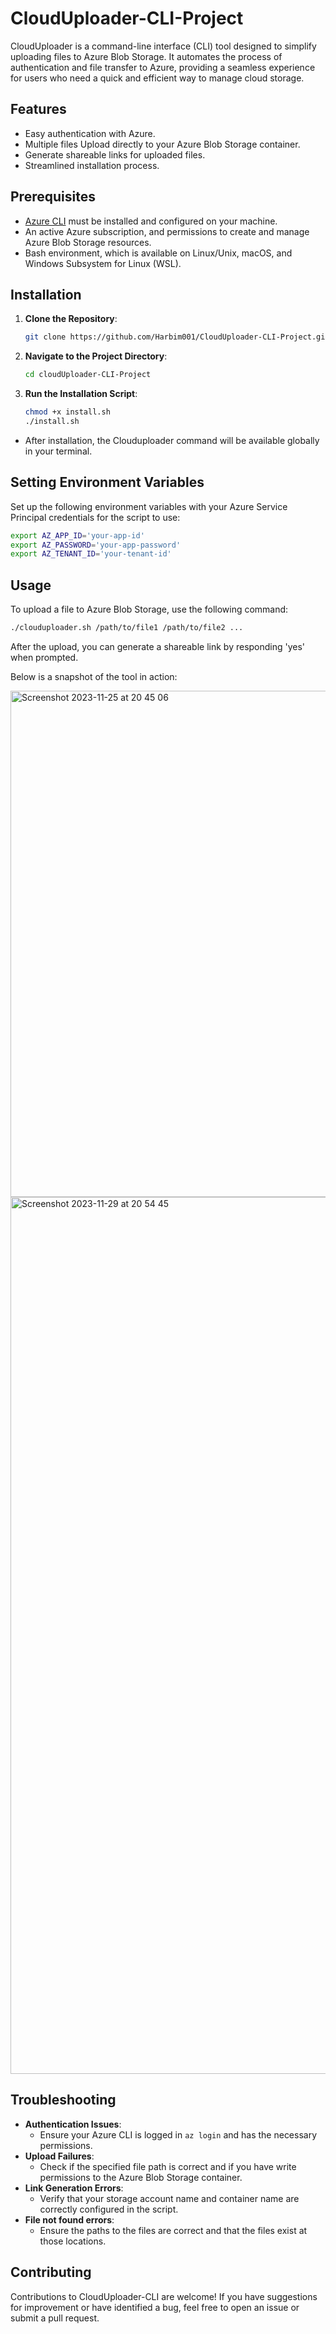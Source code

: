 # CloudUploader-CLI-Project

CloudUploader is a command-line interface (CLI) tool designed to simplify uploading files to Azure Blob Storage. It automates the process of authentication and file transfer to Azure, providing a seamless experience for users who need a quick and efficient way to manage cloud storage.

## Features

- Easy authentication with Azure.
- Multiple files Upload directly to your Azure Blob Storage container.
- Generate shareable links for uploaded files.
- Streamlined installation process.

## Prerequisites

- [Azure CLI](https://docs.microsoft.com/cli/azure/install-azure-cli) must be installed and configured on your machine.
- An active Azure subscription, and permissions to create and manage Azure Blob Storage resources.
- Bash environment, which is available on Linux/Unix, macOS, and Windows Subsystem for Linux (WSL).

## Installation

1. **Clone the Repository**:
   ```bash
   git clone https://github.com/Harbim001/CloudUploader-CLI-Project.git
   ```
2. **Navigate to the Project Directory**:
   ```bash
   cd cloudUploader-CLI-Project
   ```
3. **Run the Installation Script**:
   ```bash
   chmod +x install.sh
   ./install.sh

- After installation, the Clouduploader command will be available globally in your terminal.

## Setting Environment Variables

Set up the following environment variables with your Azure Service Principal credentials for the script to use:

```bash
export AZ_APP_ID='your-app-id'
export AZ_PASSWORD='your-app-password'
export AZ_TENANT_ID='your-tenant-id'
```

## Usage 

To upload a file to Azure Blob Storage, use the following command:

```bash
./clouduploader.sh /path/to/file1 /path/to/file2 ...
```
After the upload, you can generate a shareable link by responding 'yes' when prompted. 

Below is a snapshot of the tool in action:

<img width="810" alt="Screenshot 2023-11-25 at 20 45 06" src="https://github.com/Harbim001/CloudUploader-CLI-Project/assets/98036782/fe982336-0d77-48fd-8678-31e45dbd6aa6">

<img width="1403" alt="Screenshot 2023-11-29 at 20 54 45" src="https://github.com/Harbim001/CloudUploader-CLI-Project/assets/98036782/e8d3760a-75ed-4de0-b572-afc1984a20e7">


## Troubleshooting

- **Authentication Issues**:
   - Ensure your Azure CLI is logged in `az login` and has the necessary permissions.
- **Upload Failures**:
   - Check if the specified file path is correct and if you have write permissions to the Azure Blob Storage container.
- **Link Generation Errors**:
   - Verify that your storage account name and container name are correctly configured in the script.
- **File not found errors**:
   - Ensure the paths to the files are correct and that the files exist at those locations.

## Contributing

Contributions to CloudUploader-CLI are welcome! If you have suggestions for improvement or have identified a bug, feel free to open an issue or submit a pull request.
